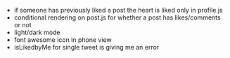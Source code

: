 - if someone has previously liked a post the heart is liked only in profile.js
- conditional rendering on post.js for whether a post has likes/comments or not
- light/dark mode
- font awesome icon in phone view
- isLikedbyMe for single tweet is giving me an error


